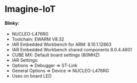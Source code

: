 # Imagine-IoT

#### Blinky:
* NUCLEO-L476RG
* Toolchain: EWARM V8.32
* IAR Embedded Workbench for ARM: 8.10.1.12863
* IAR Embedded Workbench shared components 8.0.4.4801
* CUBE MX: Default board settings (80MHZ)
* IAR Settings:
* Options => Debugger => ST-Link
* General Options => Device => NUCLEO-L476RG
* Uses on board LED